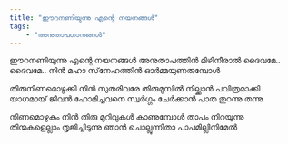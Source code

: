 ```yaml
---
title: "ഈറനണിയുന്നു എന്റെ നയനങ്ങൾ"
tags:
    - "അനുതാപഗാനങ്ങൾ"
---
```

ഈറനണിയുന്നു എന്റെ നയനങ്ങൾ
അനുതാപത്തിന്‍ മിഴിനീരാല്‍
ദൈവമേ.. ദൈവമേ..
നിന്‍ മഹാ സ്‌നേഹത്തിന്‍
ഓര്‍മ്മയുണരുമ്പോള്‍

തിരുനിണമൊഴുക്കി നിന്‍ സുതരിവരേ
തിരുമുമ്പില്‍ നില്ക്കാന്‍ പവിത്രമാക്കി
യാഗമായ്‌ ജീവന്‍ ഹോമിച്ചവനെ
സ്വര്‍ഗ്ഗം ചേര്‍ക്കാന്‍ പാത തുറന്നു തന്നു

നിണമൊഴുകും നിന്‍ തിരു മുറിവുകൾ
കാണുമ്പോള്‍ താപം നിറയുന്നു
തിന്മകളെല്ലാം തൃജിച്ചിടുന്നു ഞാന്‍
ചൊല്ലുന്നിതാ പാപമില്ലിനിമേല്‍

